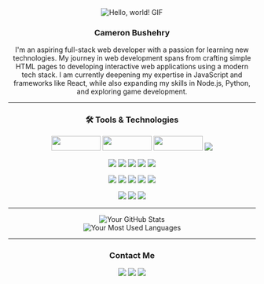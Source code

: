 <div align="center">

<img src="https://user-images.githubusercontent.com/42115530/92640221-9728ca00-f2fa-11ea-8994-c72b26e937de.gif" alt="Hello, world! GIF" />

### Cameron Bushehry

<p>
  I'm an aspiring full-stack web developer with a passion for learning new technologies. 
  My journey in web development spans from crafting simple HTML pages to developing interactive web applications using a modern tech stack.
  I am currently deepening my expertise in JavaScript and frameworks like React, while also expanding my skills in Node.js, Python, and exploring game development.
</p>

<hr>

### 🛠️ Tools & Technologies

<p align="center">
  <img src="https://img.shields.io/badge/Windows-0078D6?style=for-the-badge&logo=windows&logoColor=white" style="width:100px;height:30px;" />
  <img src="https://img.shields.io/badge/Arch-1793D1?style=for-the-badge&logo=arch-linux&logoColor=white" style="width:100px;height:30px;" />
  <img src="https://img.shields.io/badge/Debian-A81D33?style=for-the-badge&logo=debian&logoColor=white" style="width:100px;height:30px;" />
  <img src="https://img.shields.io/badge/macOS-000000?style=for-the-badge&logo=apple&logoColor=white" />
</p>

<p align="center">
  <img src="https://img.shields.io/badge/html5-%23E34F26.svg?style=for-the-badge&logo=html5&logoColor=white" />
  <img src="https://img.shields.io/badge/css3-%231572B6.svg?style=for-the-badge&logo=css3&logoColor=white" />
  <img src="https://img.shields.io/badge/javascript-%23323330.svg?style=for-the-badge&logo=javascript&logoColor=%23F7DF1E" />
  <img src="https://img.shields.io/badge/jquery-%230769AD.svg?style=for-the-badge&logo=jquery&logoColor=white" />
  <img src="https://img.shields.io/badge/react-%2320232a.svg?style=for-the-badge&logo=react&logoColor=%2361DAFB" />
</p>

<p align="center">
  <img src="https://img.shields.io/badge/node.js-6DA55F?style=for-the-badge&logo=node.js&logoColor=white" />
  <img src="https://img.shields.io/badge/express.js-%23404d59.svg?style=for-the-badge&logo=express&logoColor=%2361DAFB" />
  <img src="https://img.shields.io/badge/mysql-%2300f.svg?style=for-the-badge&logo=mysql&logoColor=white" />
  <img src="https://img.shields.io/badge/Sequelize-52B0E7?style=for-the-badge&logo=Sequelize&logoColor=white" />
  <img src="https://img.shields.io/badge/MongoDB-%234ea94b.svg?style=for-the-badge&logo=mongodb&logoColor=white" />
</p>

<p align="center">
  <img src="https://img.shields.io/badge/python-3670A0?style=for-the-badge&logo=python&logoColor=ffdd54" />
  <img src="https://img.shields.io/badge/Phaser%203-darkgrey?style=for-the-badge&logo=javascript&logoColor=%23F7DF1E" />
  <img src="https://img.shields.io/badge/Kontra.js-orange?style=for-the-badge&logo=javascript&logoColor=%23F7DF1E" />
</p>

<hr>

![Your GitHub Stats](https://github-readme-stats.vercel.app/api?username=cbushehry&theme=dark&show_icons=true&hide=prs,contribs,issues)
<br>
![Your Most Used Languages](https://github-readme-stats.vercel.app/api/top-langs/?username=cbushehry&theme=dark&layout=compact)

<hr>

### Contact Me

<p align="center">
  <a href="https://github.com/cbushehry"><img src="https://img.shields.io/badge/github-%23121011.svg?style=for-the-badge&logo=github&logoColor=white" /></a>
  <a href="https://www.linkedin.com/in/cbushehry/"><img src="https://img.shields.io/badge/LinkedIn-%230077B5.svg?style=for-the-badge&logo=linkedin&logoColor=white" /></a>
  <a href="mailto:c.bushehry@gmail.com"><img src="https://img.shields.io/badge/Gmail-D14836?style=for-the-badge&logo=gmail&logoColor=white" /></a>
</p>

</div>

